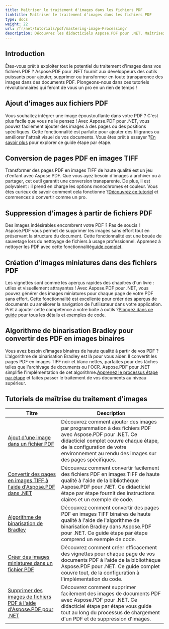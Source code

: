 ```yaml
---
title: Maîtriser le traitement d'images dans les fichiers PDF
linktitle: Maîtriser le traitement d'images dans les fichiers PDF
type: docs
weight: 22
url: /fr/net/tutorials/pdf/mastering-image-Processing/
description: Découvrez les didacticiels Aspose.PDF pour .NET. Maîtrisez l'ajout, la conversion et la gestion d'images dans des fichiers PDF avec des guides et des exemples de code faciles à suivre et optimisés pour le référencement.
---
```

## Introduction

Êtes-vous prêt à exploiter tout le potentiel du traitement d'images dans vos fichiers PDF ? Aspose.PDF pour .NET fournit aux développeurs des outils puissants pour ajouter, supprimer ou transformer en toute transparence des images dans des documents PDF. Plongeons-nous dans ces tutoriels révolutionnaires qui feront de vous un pro en un rien de temps !

## Ajout d'images aux fichiers PDF  

 Vous souhaitez intégrer une image époustouflante dans votre PDF ? C'est plus facile que vous ne le pensez ! Avec Aspose.PDF pour .NET, vous pouvez facilement ajouter des images à des pages ou des positions spécifiques. Cette fonctionnalité est parfaite pour ajouter des filigranes ou améliorer l'attrait visuel de vos documents. Vous êtes prêt à essayer ?[En savoir plus](./adding-image/) pour explorer ce guide étape par étape.

## Conversion de pages PDF en images TIFF  

Transformer des pages PDF en images TIFF de haute qualité est un jeu d'enfant avec Aspose.PDF. Que vous ayez besoin d'images à archiver ou à partager, cet outil garantit une conversion transparente. De plus, il est polyvalent : il prend en charge les options monochromes et couleur. Vous êtes curieux de savoir comment cela fonctionne ?[Découvrez ce tutoriel](./convert-pages-to-tiff-images/) et commencez à convertir comme un pro.

## Suppression d'images à partir de fichiers PDF  

 Des images indésirables encombrent votre PDF ? Pas de soucis ! Aspose.PDF vous permet de supprimer les images sans effort tout en préservant la structure du document. Cette fonctionnalité est une bouée de sauvetage lors du nettoyage de fichiers à usage professionnel. Apprenez à nettoyer les PDF avec cette fonctionnalité[guide complet](./delete-images-from-pdf-files/).  

## Création d'images miniatures dans des fichiers PDF  

Les vignettes sont comme les aperçus rapides des chapitres d'un livre : utiles et visuellement attrayantes ! Avec Aspose.PDF pour .NET, vous pouvez générer des images miniatures pour chaque page de votre PDF sans effort. Cette fonctionnalité est excellente pour créer des aperçus de documents ou améliorer la navigation de l'utilisateur dans votre application. Prêt à ajouter cette compétence à votre boîte à outils ?[Plongez dans ce guide](./creating-thumbnail-images/) pour tous les détails et exemples de code.

## Algorithme de binarisation Bradley pour convertir des PDF en images binaires  

 Vous avez besoin d'images binaires de haute qualité à partir de vos PDF ? L'algorithme de binarisation Bradley est là pour vous aider. Il convertit les pages PDF en images TIFF noir et blanc nettes, parfaites pour des tâches telles que l'archivage de documents ou l'OCR. Aspose.PDF pour .NET simplifie l'implémentation de cet algorithme.[Apprenez le processus étape par étape](./bradley-binarization-algorithm/) et faites passer le traitement de vos documents au niveau supérieur.

## Tutoriels de maîtrise du traitement d'images
| Titre | Description |
| --- | --- | 
| [Ajout d'une image dans un fichier PDF](./adding-image/) | Découvrez comment ajouter des images par programmation à des fichiers PDF avec Aspose.PDF pour .NET. Ce didacticiel complet couvre chaque étape, de la configuration de votre environnement au rendu des images sur des pages spécifiques. |  
| [Convertir des pages en images TIFF à l'aide d'Aspose.PDF dans .NET](./convert-pages-to-tiff-images/) | Découvrez comment convertir facilement des fichiers PDF en images TIFF de haute qualité à l'aide de la bibliothèque Aspose.PDF pour .NET. Ce didacticiel étape par étape fournit des instructions claires et un exemple de code. |  
| [Algorithme de binarisation de Bradley](./bradley-binarization-algorithm/) | Découvrez comment convertir des pages PDF en images TIFF binaires de haute qualité à l'aide de l'algorithme de binarisation Bradley dans Aspose.PDF pour .NET. Ce guide étape par étape comprend un exemple de code. |   
| [Créer des images miniatures dans un fichier PDF](./creating-thumbnail-images/) | Découvrez comment créer efficacement des vignettes pour chaque page de vos documents PDF à l'aide de la bibliothèque Aspose.PDF pour .NET. Ce guide complet couvre tout, de la configuration à l'implémentation du code. |  
| [Supprimer des images de fichiers PDF à l'aide d'Aspose.PDF pour .NET](./delete-images-from-pdf-files/) | Découvrez comment supprimer facilement des images de documents PDF avec Aspose.PDF pour .NET. Ce didacticiel étape par étape vous guide tout au long du processus de chargement d'un PDF et de suppression d'images. |  